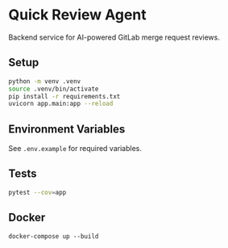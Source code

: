 # Quick Review Agent

Backend service for AI-powered GitLab merge request reviews.

## Setup

```bash
python -m venv .venv
source .venv/bin/activate
pip install -r requirements.txt
uvicorn app.main:app --reload
```

## Environment Variables
See `.env.example` for required variables.

## Tests

```bash
pytest --cov=app
```

## Docker

```
docker-compose up --build
```
